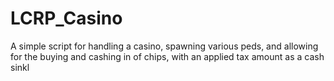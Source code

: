 # LCRP_Casino
 A simple script for handling a casino, spawning various peds, and allowing for the buying and cashing in of chips, with an applied tax amount as a cash sinkl
